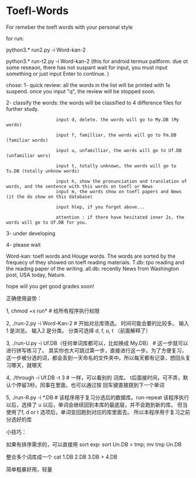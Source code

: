 # Toefl-Words
For remeber the toefl words with your personal style

for run:

python3.* run2.py -i Word-kan-2

python3.* run-t2.py -i Word-kan-2 (this for android termux paltform. due ot some reseaon, there has not suspant wait for input, you must input something or just input Enter to continue. )

chose:
1- quick review: all the words in the list will be printed with 1s suspend. once you input "q", the review will be stopped soon.

2- classify the words: the words will be classified to 4 difference files for further study.

                       input d, delete. the words will go to My.DB (My words)
                       
                       input f, familliar, the words will go to Fm.DB (familiar words)
                       
                       input u, unfamilliar, the words will go to Uf.DB (unfamiliar wors)
                       
                       input t, totally unknown, the words will go to Tu.DB (totally unknow words)
                       
                       input h, show the pronunciation and translation of words, and the sentence with this words on toefl or News
                       input m, the words show on toefl papers and News (it the do show on this database)
                       
                       input hlep, if you forget above...
                       
                       attention : if there have hesitated inner 2s, the words will go to Uf.DB for you.

3- under developing

4- please wait


Word-kan: toefl words and Houge words. The words are sorted by the frequecy of they showed on toefl reading materials.
T.db: tpo reading and the reading paper of the writing.
all.db: recently News from Washington post, USA today, Nature.

hope will you get good grades soon!



正确使用姿势：

1, chmod +x run*  # 给所有程序执行权限

2, ./run-2.py -i Word-Kan-2  # 开始对总库筛选。 时间可能会要的比较多。 输入1 是浏览。 输入2 是分类。 分类可选择 d, f, u, t （前面解释了）

3, ./run-U.py -i Uf.DB（任何单词库都可以，比如换成 My.DB） # 这一步就可以进行拼写练习了。 其实你也大可跳过第一步，直接进行这一步。为了方便复习，这一步被分选的词，都会丢到一天命名的文件夹中。所以每天都有记录，想回头复习哪天，就哪天

4, ./through  -i Uf.DB  -t 3 # 一样，可以看别的 词库。 t后面接时间，可不弄，默认个停留3秒。同事在里面，也可以通过按 回车键直接跳到下一个单词

5, ./run-R.py -i *.DB # 该程序用于复习分选后的数据库。run-repeat 该程序执行以后，选择了 u 以后，单词会继续回到本库的最底层，并不会跑到新的库。
但当使用了f, d or t 选项后，单词变回跑到对应的库里面去。 所以本程序用于复习之前分选好的库

小技巧：

如果有排序需求的，可以直接用 sort exp: sort Un.DB > tmp; mv tmp Un.DB

整合多个词库成一个  cat 1.DB 2.DB 3.DB > 4.DB

简单粗暴好用，轻量
